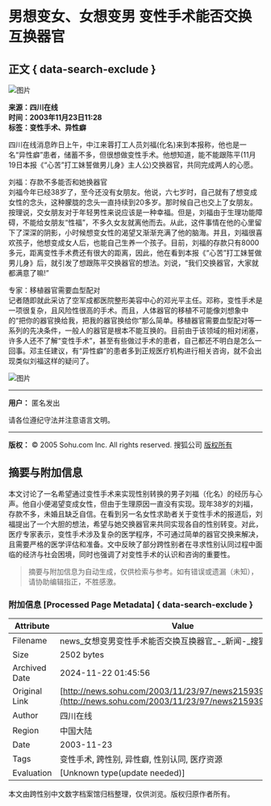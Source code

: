 # 男想变女、女想变男 变性手术能否交换互换器官

## 正文 { data-search-exclude }


![图片](https://images.sohu.com/ccc.gif)

**来源：四川在线**  
**时间：2003年11月23日11:28**  
**标签：变性手术、异性癖**

四川在线消息昨日上午，中江来蓉打工人员刘福(化名)来到本报称，他也是一名“异性癖”患者，储蓄不多，但很想做变性手术。他想知道，能不能跟陈平(11月19日本报《“心苦”打工妹誓做男儿身》主人公)交换器官，共同完成两人的心愿。 

刘福：存款不多能否和她换器官  
刘福今年已经38岁了，至今还没有女朋友。他说，六七岁时，自己就有了想变成女性的念头，这种朦胧的念头一直持续到20多岁。那时候自己也交上了女朋友。按理说，交女朋友对于年轻男性来说应该是一种幸福。但是，刘福由于生理功能障碍，不能给女朋友“性福”，不多久女友就离他而去。从此，这件事情在他的心里留下了深深的阴影，小时候想变女性的渴望又渐渐充满了他的脑海。并且，刘福很喜欢孩子，他想变成女人后，也能自己生养一个孩子。目前，刘福的存款只有8000多元，距离变性手术费还有很大的距离，因此，他在看到本报《“心苦”打工妹誓做男儿身》后，就引发了想跟陈平交换器官的想法。刘说，“我们交换器官，大家就都满意了嘛!”

专家：移植器官需要血型配对  
记者随即就此采访了空军成都医院整形美容中心的邓光平主任。邓称，变性手术是一项很复杂，且风险性很高的手术。而且，人体器官的移植不可能像刘想象中的“把你的器官换给我，把我的器官换给你”那么简单。移植器官需要血型配对等一系列的先决条件，一般人的器官是根本不能互换的。目前由于该领域的相对闭塞，许多人还不了解“变性手术”，甚至有些做过手术的患者，自己都还不明白是怎么一回事。邓主任建议，有“异性癖”的患者多到正规医疗机构进行相关咨询，就不会出现类似刘福这样的疑问了。 

![图片](https://images.sohu.com/cs/sms/ad/wenzhangyetuiguang/050728/images/wl_mmssp_46.gif)

---  
**用户：** 匿名发出  

请各位遵纪守法并注意语言文明。

---

**版权：** © 2005 Sohu.com Inc. All rights reserved. 搜狐公司 [版权所有](https://www.sohu.com/about/copyright.html)

## 摘要与附加信息

<!-- tcd_abstract -->
本文讨论了一名希望通过变性手术来实现性别转换的男子刘福（化名）的经历与心声。他自小便渴望变成女性，但由于生理原因一直没有实现。现年38岁的刘福，存款不多，未婚且缺乏自信。在看到另一名女性求助者关于变性手术的报道后，刘福提出了一个大胆的想法，希望与她交换器官来共同实现各自的性别转变。对此，医疗专家表示，变性手术涉及复杂的医学程序，不可通过简单的器官交换来解决，且需要严格的医学评估和准备。文中反映了部分跨性别者在寻求性别认同过程中面临的经济与社会困境，同时也强调了对变性手术的认识和咨询的重要性。
<!-- tcd_abstract_end -->

> 摘要与附加信息为自动生成，仅供检索与参考。如有错误或遗漏（未知），请协助编辑指正，不胜感激。

### 附加信息 [Processed Page Metadata] { data-search-exclude }

| Attribute       | Value                                  |
|-----------------|----------------------------------------|
| Filename        | news_女想变男变性手术能否交换互换器官_-_新闻-_搜狐.md                             |
| Size            | 2502 bytes                           |
| Archived Date   | 2024-11-22 01:45:56                             |
| Original Link   | [http://news.sohu.com/2003/11/23/97/news215939773.shtml](http://news.sohu.com/2003/11/23/97/news215939773.shtml)                       |
| Author          | 四川在线                               |
| Region          | 中国大陆                               |
| Date            | 2003-11-23                                 |
| Tags            | 变性手术, 跨性别, 异性癖, 性别认同, 医疗资源                                 |
| Evaluation            | [Unknown type(update needed)]                                 |
<!-- tcd_table_end -->

本文由跨性别中文数字档案馆归档整理，仅供浏览。版权归原作者所有。
